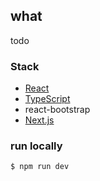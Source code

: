 
## what

todo

### Stack

- [React](https://reactjs.org)
- [TypeScript](https://www.typescriptlang.org/)
- react-bootstrap
- [Next.js](https://nextjs.org/)

### run locally

```bash
$ npm run dev
```
